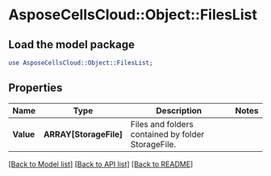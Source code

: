 # AsposeCellsCloud::Object::FilesList 

## Load the model package
```perl
use AsposeCellsCloud::Object::FilesList;
```

## Properties
Name | Type | Description | Notes
------------ | ------------- | ------------- | -------------
**Value** | **ARRAY[StorageFile]** | Files and folders contained by folder StorageFile. |  

[[Back to Model list]](../README.md#documentation-for-models) [[Back to API list]](../README.md#documentation-for-api-endpoints) [[Back to README]](../README.md)

